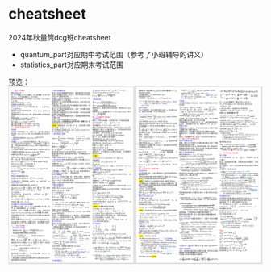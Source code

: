 # cheatsheet

2024年秋量筒dcg班cheatsheet

- quantum_part对应期中考试范围（参考了小班辅导的讲义）
- statistics_part对应期末考试范围

预览：![1730967637296](image/README/1730967637296.png)
